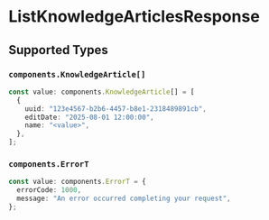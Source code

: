 # ListKnowledgeArticlesResponse


## Supported Types

### `components.KnowledgeArticle[]`

```typescript
const value: components.KnowledgeArticle[] = [
  {
    uuid: "123e4567-b2b6-4457-b8e1-2318489891cb",
    editDate: "2025-08-01 12:00:00",
    name: "<value>",
  },
];
```

### `components.ErrorT`

```typescript
const value: components.ErrorT = {
  errorCode: 1000,
  message: "An error occurred completing your request",
};
```

